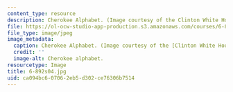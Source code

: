 ```yaml
---
content_type: resource
description: Cherokee Alphabet. (Image courtesy of the Clinton White House Web site.)
file: https://ol-ocw-studio-app-production.s3.amazonaws.com/courses/6-892-computational-models-of-discourse-spring-2004/ca094bc607062eb5d302ce76306b7514_6-892s04.jpg
file_type: image/jpeg
image_metadata:
  caption: Cherokee Alphabet. (Image courtesy of the [Clinton White House Web site](http://clinton4.nara.gov/).)
  credit: ''
  image-alt: Cherokee alphabet.
resourcetype: Image
title: 6-892s04.jpg
uid: ca094bc6-0706-2eb5-d302-ce76306b7514
---
```

